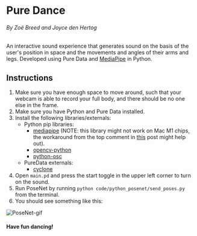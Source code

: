 # Pure Dance
###### By Zoë Breed and Joyce den Hertog
An interactive sound experience that generates sound on the basis of the user's position in space and the movements and angles of their arms and legs. Developed using Pure Data and [MediaPipe](https://google.github.io/mediapipe/getting_started/python.html) in Python.

## Instructions
1. Make sure you have enough space to move around, such that your webcam is able to record your full body, and there should be no one else in the frame. 
2. Make sure you have Python and Pure Data installed.
3. Install the following libraries/externals:
    - Python pip libraries:
       - [mediapipe](https://pypi.org/project/mediapipe/) (NOTE: this library might not work on Mac M1 chips, the workaround from the top comment in [this](https://stackoverflow.com/questions/68659865/cannot-pip-install-mediapipe-on-macos-m1) post might help out). 
       - [opencv-python](https://pypi.org/project/opencv-python/)
       - [python-osc](https://pypi.org/project/python-osc/)
    - PureData externals:
       - [cyclone](https://github.com/porres/pd-cyclone)
4. Open `main.pd` and press the start toggle in the upper left corner to turn on the sound. 
5. Run PoseNet by running `python code/python_posenet/send_poses.py` from the terminal. 
6. You should see something like this: 

![PoseNet-gif](https://s7.gifyu.com/images/ezgif.com-gif-maker1ddcd309221623e73.gif) 

#### Have fun dancing! 
